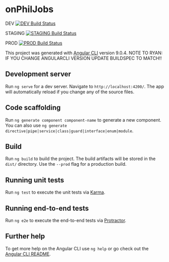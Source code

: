 # onPhilJobs

DEV [![DEV Build Status](https://codebuild.us-east-1.amazonaws.com/badges?uuid=eyJlbmNyeXB0ZWREYXRhIjoiRmlyNzNQaXJtQk9vMThVN1FZcDRZZ3NScFRLd0lsTGJaK3FhUDF2NURFNTQyMmh6L1lwaC9NOUVxMlNrNHZWbUJRMSsyZFBUZTVDU0FFbktaS1ArcHpFPSIsIml2UGFyYW1ldGVyU3BlYyI6IjJhSkxJVUlkOUFaNk0yKy8iLCJtYXRlcmlhbFNldFNlcmlhbCI6MX0%3D&branch=master)](https://codebuild.us-east-1.amazonaws.com/badges?uuid=eyJlbmNyeXB0ZWREYXRhIjoiRmlyNzNQaXJtQk9vMThVN1FZcDRZZ3NScFRLd0lsTGJaK3FhUDF2NURFNTQyMmh6L1lwaC9NOUVxMlNrNHZWbUJRMSsyZFBUZTVDU0FFbktaS1ArcHpFPSIsIml2UGFyYW1ldGVyU3BlYyI6IjJhSkxJVUlkOUFaNk0yKy8iLCJtYXRlcmlhbFNldFNlcmlhbCI6MX0%3D&branch=master)

STAGING [![STAGING Build Status](https://codebuild.us-east-1.amazonaws.com/badges?uuid=eyJlbmNyeXB0ZWREYXRhIjoiRmlyNzNQaXJtQk9vMThVN1FZcDRZZ3NScFRLd0lsTGJaK3FhUDF2NURFNTQyMmh6L1lwaC9NOUVxMlNrNHZWbUJRMSsyZFBUZTVDU0FFbktaS1ArcHpFPSIsIml2UGFyYW1ldGVyU3BlYyI6IjJhSkxJVUlkOUFaNk0yKy8iLCJtYXRlcmlhbFNldFNlcmlhbCI6MX0%3D&branch=master)](https://codebuild.us-east-1.amazonaws.com/badges?uuid=eyJlbmNyeXB0ZWREYXRhIjoiRmlyNzNQaXJtQk9vMThVN1FZcDRZZ3NScFRLd0lsTGJaK3FhUDF2NURFNTQyMmh6L1lwaC9NOUVxMlNrNHZWbUJRMSsyZFBUZTVDU0FFbktaS1ArcHpFPSIsIml2UGFyYW1ldGVyU3BlYyI6IjJhSkxJVUlkOUFaNk0yKy8iLCJtYXRlcmlhbFNldFNlcmlhbCI6MX0%3D&branch=master)

PROD [![PROD Build Status](https://codebuild.us-east-1.amazonaws.com/badges?uuid=eyJlbmNyeXB0ZWREYXRhIjoiRmlyNzNQaXJtQk9vMThVN1FZcDRZZ3NScFRLd0lsTGJaK3FhUDF2NURFNTQyMmh6L1lwaC9NOUVxMlNrNHZWbUJRMSsyZFBUZTVDU0FFbktaS1ArcHpFPSIsIml2UGFyYW1ldGVyU3BlYyI6IjJhSkxJVUlkOUFaNk0yKy8iLCJtYXRlcmlhbFNldFNlcmlhbCI6MX0%3D&branch=master)](https://codebuild.us-east-1.amazonaws.com/badges?uuid=eyJlbmNyeXB0ZWREYXRhIjoiRmlyNzNQaXJtQk9vMThVN1FZcDRZZ3NScFRLd0lsTGJaK3FhUDF2NURFNTQyMmh6L1lwaC9NOUVxMlNrNHZWbUJRMSsyZFBUZTVDU0FFbktaS1ArcHpFPSIsIml2UGFyYW1ldGVyU3BlYyI6IjJhSkxJVUlkOUFaNk0yKy8iLCJtYXRlcmlhbFNldFNlcmlhbCI6MX0%3D&branch=master)

This project was generated with [Angular CLI](https://github.com/angular/angular-cli) version 9.0.4.
NOTE TO RYAN: IF YOU CHANGE ANGULARCLI VERSION UPDATE BUILDSPEC TO MATCH!!

## Development server

Run `ng serve` for a dev server. Navigate to `http://localhost:4200/`. The app will automatically reload if you change any of the source files.

## Code scaffolding

Run `ng generate component component-name` to generate a new component. You can also use `ng generate directive|pipe|service|class|guard|interface|enum|module`.

## Build

Run `ng build` to build the project. The build artifacts will be stored in the `dist/` directory. Use the `--prod` flag for a production build.

## Running unit tests

Run `ng test` to execute the unit tests via [Karma](https://karma-runner.github.io).

## Running end-to-end tests

Run `ng e2e` to execute the end-to-end tests via [Protractor](http://www.protractortest.org/).

## Further help

To get more help on the Angular CLI use `ng help` or go check out the [Angular CLI README](https://github.com/angular/angular-cli/blob/master/README.md).
